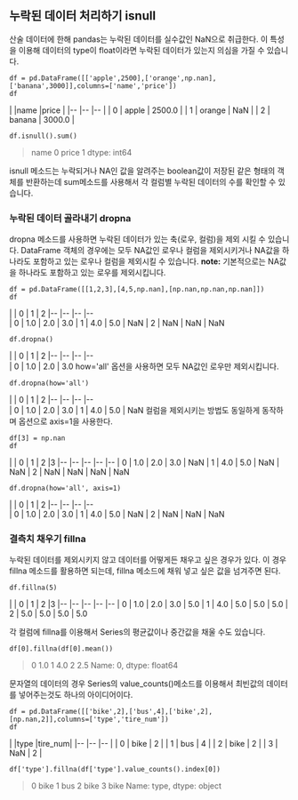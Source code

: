 <!DOCTYPE html>
<html>

<head>
  <meta charset="utf-8">
  <meta name="viewport" content="width=device-width, initial-scale=1.0">
  <title>2021-05-21-Data-Cleaning</title>
  <link rel="stylesheet" href="https://stackedit.io/style.css" />
</head>

<body class="stackedit">
  <div class="stackedit__html"><h2 id="누락된-데이터-처리하기-isnull">누락된 데이터 처리하기 isnull</h2>
<p>산술 데이터에 한해 pandas는 누락된 데이터를 실수값인 NaN으로 취급한다. 이 특성을 이용해 데이터의 type이 float이라면 누락된 데이터가 있는지 의심을 가질 수 있습니다.</p>
<pre class=" language-python"><code class="prism  language-python">df <span class="token operator">=</span> pd<span class="token punctuation">.</span>DataFrame<span class="token punctuation">(</span><span class="token punctuation">[</span><span class="token punctuation">[</span><span class="token string">'apple'</span><span class="token punctuation">,</span><span class="token number">2500</span><span class="token punctuation">]</span><span class="token punctuation">,</span><span class="token punctuation">[</span><span class="token string">'orange'</span><span class="token punctuation">,</span>np<span class="token punctuation">.</span>nan<span class="token punctuation">]</span><span class="token punctuation">,</span><span class="token punctuation">[</span><span class="token string">'banana'</span><span class="token punctuation">,</span><span class="token number">3000</span><span class="token punctuation">]</span><span class="token punctuation">]</span><span class="token punctuation">,</span>columns<span class="token operator">=</span><span class="token punctuation">[</span><span class="token string">'name'</span><span class="token punctuation">,</span><span class="token string">'price'</span><span class="token punctuation">]</span><span class="token punctuation">)</span>
df
</code></pre>
<p>|   |name    |price   |
|-- |--      |--      |
| 0 | apple  | 2500.0 |
| 1 | orange | NaN    |
| 2 | banana | 3000.0 |</p>
<pre class=" language-python"><code class="prism  language-python">df<span class="token punctuation">.</span>isnull<span class="token punctuation">(</span><span class="token punctuation">)</span><span class="token punctuation">.</span><span class="token builtin">sum</span><span class="token punctuation">(</span><span class="token punctuation">)</span>
</code></pre>
<blockquote>
<p>name 0
price 1
dtype: int64</p>
</blockquote>
<p>isnull 메소드는 누락되거나 NA인 값을 알려주는 boolean값이 저장된 같은 형태의 객체를 반환하는데 sum메소드를 사용해서 각 컬럼별 누락된 데이터의 수를 확인할 수 있습니다.</p>
<h3 id="누락된-데이터-골라내기-dropna">누락된 데이터 골라내기 dropna</h3>
<p>dropna 메소드를 사용하면 누락된 데이터가 있는 축(로우, 컬럼)을 제외 시킬 수 있습니다. DataFrame 객체의 경우에는 모두 NA값인 로우나 컬럼을 제외시키거나 NA값을 하나라도 포함하고 있는 로우나 컬럼을 제외시킬 수 있습니다.
<strong>note:</strong> 기본적으로는 NA값을 하나라도 포함하고 있는 로우를 제외시킵니다.</p>
<pre class=" language-python"><code class="prism  language-python">df <span class="token operator">=</span> pd<span class="token punctuation">.</span>DataFrame<span class="token punctuation">(</span><span class="token punctuation">[</span><span class="token punctuation">[</span><span class="token number">1</span><span class="token punctuation">,</span><span class="token number">2</span><span class="token punctuation">,</span><span class="token number">3</span><span class="token punctuation">]</span><span class="token punctuation">,</span><span class="token punctuation">[</span><span class="token number">4</span><span class="token punctuation">,</span><span class="token number">5</span><span class="token punctuation">,</span>np<span class="token punctuation">.</span>nan<span class="token punctuation">]</span><span class="token punctuation">,</span><span class="token punctuation">[</span>np<span class="token punctuation">.</span>nan<span class="token punctuation">,</span>np<span class="token punctuation">.</span>nan<span class="token punctuation">,</span>np<span class="token punctuation">.</span>nan<span class="token punctuation">]</span><span class="token punctuation">]</span><span class="token punctuation">)</span>
df
</code></pre>
<p>|   | 0     | 1     | 2
|-- |--     |--     |--<br>
| 0 | 1.0   | 2.0   | 3.0
| 1 | 4.0   | 5.0   | NaN
| 2 | NaN   | NaN   | NaN</p>
<pre class=" language-python"><code class="prism  language-python">df<span class="token punctuation">.</span>dropna<span class="token punctuation">(</span><span class="token punctuation">)</span>
</code></pre>
<p>|   | 0     | 1     | 2
|-- |--     |--     |--<br>
| 0 | 1.0   | 2.0   | 3.0
how='all' 옵션을 사용하면 모두 NA값인 로우만 제외시킵니다.</p>
<pre class=" language-python"><code class="prism  language-python">df<span class="token punctuation">.</span>dropna<span class="token punctuation">(</span>how<span class="token operator">=</span><span class="token string">'all'</span><span class="token punctuation">)</span>
</code></pre>
<p>|   | 0     | 1     | 2
|-- |--     |--     |--<br>
| 0 | 1.0   | 2.0   | 3.0
| 1 | 4.0   | 5.0   | NaN
컬럼을 제외시키는 방법도 동일하게 동작하며 옵션으로 axis=1을 사용한다.</p>
<pre class=" language-python"><code class="prism  language-python">df<span class="token punctuation">[</span><span class="token number">3</span><span class="token punctuation">]</span> <span class="token operator">=</span> np<span class="token punctuation">.</span>nan
df
</code></pre>
<p>|   | 0     | 1     | 2   |3
|-- |--     |--     |--   |--
| 0 | 1.0   | 2.0   | 3.0 | NaN
| 1 | 4.0   | 5.0   | NaN | NaN
| 2 | NaN   | NaN   | NaN | NaN</p>
<pre class=" language-python"><code class="prism  language-python">df<span class="token punctuation">.</span>dropna<span class="token punctuation">(</span>how<span class="token operator">=</span><span class="token string">'all'</span><span class="token punctuation">,</span> axis<span class="token operator">=</span><span class="token number">1</span><span class="token punctuation">)</span>
</code></pre>
<p>|   | 0     | 1     | 2
|-- |--     |--     |--<br>
| 0 | 1.0   | 2.0   | 3.0
| 1 | 4.0   | 5.0   | NaN
| 2 | NaN   | NaN   | NaN</p>
<h3 id="결측치-채우기-fillna">결측치 채우기 fillna</h3>
<p>누락된 데이터를 제외시키지 않고 데이터를 어떻게든 채우고 싶은 경우가 있다. 이 경우 fillna 메소드를 활용하면 되는데, fillna 메소드에 채워 넣고 싶은 값을 넘겨주면 된다.</p>
<pre class=" language-python"><code class="prism  language-python">df<span class="token punctuation">.</span>fillna<span class="token punctuation">(</span><span class="token number">5</span><span class="token punctuation">)</span>
</code></pre>
<p>|   | 0     | 1     | 2   |3
|-- |--     |--     |--   |--
| 0 | 1.0   | 2.0   | 3.0 | 5.0
| 1 | 4.0   | 5.0   | 5.0 | 5.0
| 2 | 5.0   | 5.0   | 5.0 | 5.0</p>
<p>각 컬럼에 fillna를 이용해서 Series의 평균값이나 중간값을 채울 수도 있습니다.</p>
<pre class=" language-python"><code class="prism  language-python">df<span class="token punctuation">[</span><span class="token number">0</span><span class="token punctuation">]</span><span class="token punctuation">.</span>fillna<span class="token punctuation">(</span>df<span class="token punctuation">[</span><span class="token number">0</span><span class="token punctuation">]</span><span class="token punctuation">.</span>mean<span class="token punctuation">(</span><span class="token punctuation">)</span><span class="token punctuation">)</span>
</code></pre>
<blockquote>
<p>0    1.0
1    4.0
2    2.5
Name: 0, dtype: float64</p>
</blockquote>
<p>문자열의 데이터의 경우 Series의 value_counts()메소드를 이용해서 최빈값의 데이터를 넣어주는것도 하나의 아이디어이다.</p>
<pre class=" language-python"><code class="prism  language-python">df <span class="token operator">=</span> pd<span class="token punctuation">.</span>DataFrame<span class="token punctuation">(</span><span class="token punctuation">[</span><span class="token punctuation">[</span><span class="token string">'bike'</span><span class="token punctuation">,</span><span class="token number">2</span><span class="token punctuation">]</span><span class="token punctuation">,</span><span class="token punctuation">[</span><span class="token string">'bus'</span><span class="token punctuation">,</span><span class="token number">4</span><span class="token punctuation">]</span><span class="token punctuation">,</span><span class="token punctuation">[</span><span class="token string">'bike'</span><span class="token punctuation">,</span><span class="token number">2</span><span class="token punctuation">]</span><span class="token punctuation">,</span><span class="token punctuation">[</span>np<span class="token punctuation">.</span>nan<span class="token punctuation">,</span><span class="token number">2</span><span class="token punctuation">]</span><span class="token punctuation">]</span><span class="token punctuation">,</span>columns<span class="token operator">=</span><span class="token punctuation">[</span><span class="token string">'type'</span><span class="token punctuation">,</span><span class="token string">'tire_num'</span><span class="token punctuation">]</span><span class="token punctuation">)</span>
df
</code></pre>
<p>|   |type  |tire_num|
|-- |--    |--      |
| 0 | bike | 2      |
| 1 | bus  | 4      |
| 2 | bike | 2      |
| 3 | NaN  | 2      |</p>
<pre class=" language-python"><code class="prism  language-python">df<span class="token punctuation">[</span><span class="token string">'type'</span><span class="token punctuation">]</span><span class="token punctuation">.</span>fillna<span class="token punctuation">(</span>df<span class="token punctuation">[</span><span class="token string">'type'</span><span class="token punctuation">]</span><span class="token punctuation">.</span>value_counts<span class="token punctuation">(</span><span class="token punctuation">)</span><span class="token punctuation">.</span>index<span class="token punctuation">[</span><span class="token number">0</span><span class="token punctuation">]</span><span class="token punctuation">)</span>
</code></pre>
<blockquote>
<p>0    bike
1     bus
2    bike
3    bike
Name: type, dtype: object</p>
</blockquote>
</div>
</body>

</html>
